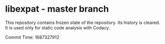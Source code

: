 # libexpat - master branch

This repository contains frozen state of the repository.
Its history is cleared. It is used only for static code
analysis with Codacy.

Commit Time: 1687327912